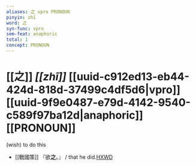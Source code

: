 ```yaml
---
aliases: 之 vpro PRONOUN
pinyin: zhī
word: 之
syn-func: vpro
sem-feat: anaphoric
total: 1
concept: PRONOUN 
---
```

# [[之]] *[[zhī]]*  [[uuid-c912ed13-eb44-424d-818d-37499c4df5d6|vpro]] [[uuid-9f9e0487-e79d-4142-9540-c589f97ba12d|anaphoric]] [[PRONOUN]]
(wish) to do this
 - [[戰國策]] 『欲**之**。』 / that he did.[HXWD](https://hxwd.org/textview.html?location=KR2e0003_tls_087-1a.9)